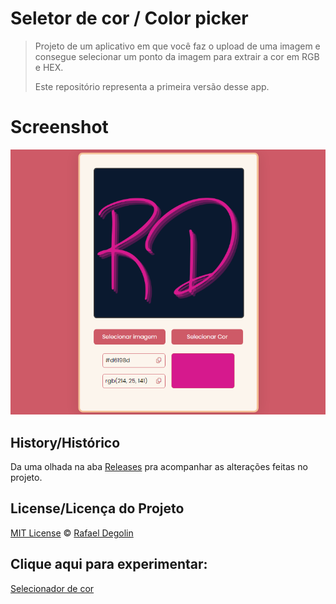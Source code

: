 # Seletor de cor / Color picker

> Projeto de um aplicativo em que você faz o upload de uma imagem e consegue selecionar um ponto da imagem para extrair a cor em RGB e HEX.
>
> Este repositório representa a primeira versão desse app.

# Screenshot
<img src="https://github.com/Rafadegolin/Selecionador-cor/blob/main/screenshot.png">

## History/Histórico
Da uma olhada na aba [Releases](https://github.com/Rafadegolin/Selecinador-cor/releases) pra acompanhar as alterações feitas no projeto.

## License/Licença do Projeto
[MIT License](./LICENSE) © [Rafael Degolin](https://github.com/Rafadegolin)

## Clique aqui para experimentar:
[Selecionador de cor](https://rafadegolin.github.io/Selecionador-cor/)
